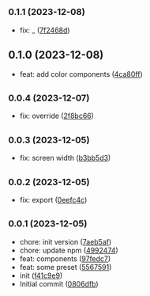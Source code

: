 ## <small>0.1.1 (2023-12-08)</small>

* fix: _ ([7f2468d](https://github.com/rosmarinus-project/common-tailwindcss/commit/7f2468d))



## 0.1.0 (2023-12-08)

* feat: add color components ([4ca80ff](https://github.com/rosmarinus-project/common-tailwindcss/commit/4ca80ff))



## <small>0.0.4 (2023-12-07)</small>

* fix: override ([2f8bc66](https://github.com/rosmarinus-project/common-tailwindcss/commit/2f8bc66))



## <small>0.0.3 (2023-12-05)</small>

* fix: screen width ([b3bb5d3](https://github.com/rosmarinus-project/common-tailwindcss/commit/b3bb5d3))



## <small>0.0.2 (2023-12-05)</small>

* fix: export ([0eefc4c](https://github.com/rosmarinus-project/common-tailwindcss/commit/0eefc4c))



## <small>0.0.1 (2023-12-05)</small>

* chore: init version ([7aeb5af](https://github.com/rosmarinus-project/common-tailwindcss/commit/7aeb5af))
* chore: update npm ([4992474](https://github.com/rosmarinus-project/common-tailwindcss/commit/4992474))
* feat: components ([97fedc7](https://github.com/rosmarinus-project/common-tailwindcss/commit/97fedc7))
* feat: some preset ([5567591](https://github.com/rosmarinus-project/common-tailwindcss/commit/5567591))
* init ([f41c9e9](https://github.com/rosmarinus-project/common-tailwindcss/commit/f41c9e9))
* Initial commit ([0806dfb](https://github.com/rosmarinus-project/common-tailwindcss/commit/0806dfb))



